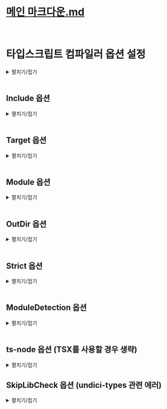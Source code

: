 # [메인 마크다운.md](README.md)
<br>

# 타입스크립트 컴파일러 옵션 설정

<details>
<summary>펼치기/접기</summary>

타입스크립트의 컴파일 가정에서는 우리가 작성한 코드에 오류가 없는지 검사하고 오류가 없다면 자바스크립트 코드로 변환한다.

이러한 컴파일 과정에서 아주 세부적인 사항들 예를들어 얼마나 엄격하게 타입오류를 검사할 것인지 또는 컴파일 결과로 생성되는 자바스크립트 코드들의 버전은 어떻게 설정할 것인지 등 이러한 아주 세부적인 사항들을 컴파일러 옵션이라고 부른다.  

컴파일러 옵션을 직접 설정 한다는 것은 이런 세부적인 사항들을 프로그래머가, 개발자가 자신의 입맛에 맞게 자유롭게 변경하는 행위를 말한다.  

타입스크립트는 다른 언어들에 비해서 컴파일러 옵션을 아주 자유롭고 쉽게 설정할 수 있다.  
진행하는 프로젝트의 성격에 따라 프로젝트에 최적화된 맞춤 설정을 만들어 사용하는 것도 가능하다.  
이러한 이점들이 있기 때문에 실무에서는 보통 타입스크립트 컴파일러 옵션을  프로젝트의 상황에 따라 또는 사람에 따라 팀에 따라 입맛대로 설정해서 사용하는게 일반적이다.  

타입스크립트 컴파일러 옵션은 Node.js 패키지 단위로 설정할 수 있다.  
즉, 프로젝트 마다 설정할 수 있다.  
타입스크립트 컴파일러인 tsc 도구를 이용하면 기본적인 옵션이 다 자동으로 설정된 컴파일러 옵션 파일을 자동으로 만들 수 있다.

- 타입스크립트 컴파일 옵션 터미널 명령
	```bash
	tsc --init
	```

- 터미널 콘솔 출력
	```text/plain
	Created a new tsconfig.json with:                                                                                       
	                                                                                                                     TS 
	  target: es2016
	  module: commonjs
	  strict: true
	  esModuleInterop: true
	  skipLibCheck: true
	  forceConsistentCasingInFileNames: true
	
	
	You can learn more at https://aka.ms/tsconfig
	```

콘솔에 위와 같이 출력되며, 해당 프로젝트에 tsconfig.json 파일이 생성된다.

- tsconfig.json
	```json
	{
	  "compilerOptions": {
	    /* Visit https://aka.ms/tsconfig to read more about this file */
	
	    /* Projects */
	    // "incremental": true,                              /* Save .tsbuildinfo files to allow for incremental compilation of projects. */
	    // "composite": true,                                /* Enable constraints that allow a TypeScript project to be used with project references. */
	    // "tsBuildInfoFile": "./.tsbuildinfo",              /* Specify the path to .tsbuildinfo incremental compilation file. */
	    // "disableSourceOfProjectReferenceRedirect": true,  /* Disable preferring source files instead of declaration files when referencing composite projects. */
	    // "disableSolutionSearching": true,                 /* Opt a project out of multi-project reference checking when editing. */
	    // "disableReferencedProjectLoad": true,             /* Reduce the number of projects loaded automatically by TypeScript. */
	
	    /* Language and Environment */
	    "target": "es2016",                                  /* Set the JavaScript language version for emitted JavaScript and include compatible library declarations. */
	    // "lib": [],                                        /* Specify a set of bundled library declaration files that describe the target runtime environment. */
	    // "jsx": "preserve",                                /* Specify what JSX code is generated. */
	    // "experimentalDecorators": true,                   /* Enable experimental support for legacy experimental decorators. */
	    // "emitDecoratorMetadata": true,                    /* Emit design-type metadata for decorated declarations in source files. */
	    // "jsxFactory": "",                                 /* Specify the JSX factory function used when targeting React JSX emit, e.g. 'React.createElement' or 'h'. */
	    // "jsxFragmentFactory": "",                         /* Specify the JSX Fragment reference used for fragments when targeting React JSX emit e.g. 'React.Fragment' or 'Fragment'. */
	    // "jsxImportSource": "",                            /* Specify module specifier used to import the JSX factory functions when using 'jsx: react-jsx*'. */
	    // "reactNamespace": "",                             /* Specify the object invoked for 'createElement'. This only applies when targeting 'react' JSX emit. */
	    // "noLib": true,                                    /* Disable including any library files, including the default lib.d.ts. */
	    // "useDefineForClassFields": true,                  /* Emit ECMAScript-standard-compliant class fields. */
	    // "moduleDetection": "auto",                        /* Control what method is used to detect module-format JS files. */
	
	    /* Modules */
	    "module": "commonjs",                                /* Specify what module code is generated. */
	    // "rootDir": "./",                                  /* Specify the root folder within your source files. */
	    // "moduleResolution": "node10",                     /* Specify how TypeScript looks up a file from a given module specifier. */
	    // "baseUrl": "./",                                  /* Specify the base directory to resolve non-relative module names. */
	    // "paths": {},                                      /* Specify a set of entries that re-map imports to additional lookup locations. */
	    // "rootDirs": [],                                   /* Allow multiple folders to be treated as one when resolving modules. */
	    // "typeRoots": [],                                  /* Specify multiple folders that act like './node_modules/@types'. */
	    // "types": [],                                      /* Specify type package names to be included without being referenced in a source file. */
	    // "allowUmdGlobalAccess": true,                     /* Allow accessing UMD globals from modules. */
	    // "moduleSuffixes": [],                             /* List of file name suffixes to search when resolving a module. */
	    // "allowImportingTsExtensions": true,               /* Allow imports to include TypeScript file extensions. Requires '--moduleResolution bundler' and either '--noEmit' or '--emitDeclarationOnly' to be set. */
	    // "rewriteRelativeImportExtensions": true,          /* Rewrite '.ts', '.tsx', '.mts', and '.cts' file extensions in relative import paths to their JavaScript equivalent in output files. */
	    // "resolvePackageJsonExports": true,                /* Use the package.json 'exports' field when resolving package imports. */
	    // "resolvePackageJsonImports": true,                /* Use the package.json 'imports' field when resolving imports. */
	    // "customConditions": [],                           /* Conditions to set in addition to the resolver-specific defaults when resolving imports. */
	    // "noUncheckedSideEffectImports": true,             /* Check side effect imports. */
	    // "resolveJsonModule": true,                        /* Enable importing .json files. */
	    // "allowArbitraryExtensions": true,                 /* Enable importing files with any extension, provided a declaration file is present. */
	    // "noResolve": true,                                /* Disallow 'import's, 'require's or '<reference>'s from expanding the number of files TypeScript should add to a project. */
	
	    /* JavaScript Support */
	    // "allowJs": true,                                  /* Allow JavaScript files to be a part of your program. Use the 'checkJS' option to get errors from these files. */
	    // "checkJs": true,                                  /* Enable error reporting in type-checked JavaScript files. */
	    // "maxNodeModuleJsDepth": 1,                        /* Specify the maximum folder depth used for checking JavaScript files from 'node_modules'. Only applicable with 'allowJs'. */
	
	    /* Emit */
	    // "declaration": true,                              /* Generate .d.ts files from TypeScript and JavaScript files in your project. */
	    // "declarationMap": true,                           /* Create sourcemaps for d.ts files. */
	    // "emitDeclarationOnly": true,                      /* Only output d.ts files and not JavaScript files. */
	    // "sourceMap": true,                                /* Create source map files for emitted JavaScript files. */
	    // "inlineSourceMap": true,                          /* Include sourcemap files inside the emitted JavaScript. */
	    // "noEmit": true,                                   /* Disable emitting files from a compilation. */
	    // "outFile": "./",                                  /* Specify a file that bundles all outputs into one JavaScript file. If 'declaration' is true, also designates a file that bundles all .d.ts output. */
	    // "outDir": "./",                                   /* Specify an output folder for all emitted files. */
	    // "removeComments": true,                           /* Disable emitting comments. */
	    // "importHelpers": true,                            /* Allow importing helper functions from tslib once per project, instead of including them per-file. */
	    // "downlevelIteration": true,                       /* Emit more compliant, but verbose and less performant JavaScript for iteration. */
	    // "sourceRoot": "",                                 /* Specify the root path for debuggers to find the reference source code. */
	    // "mapRoot": "",                                    /* Specify the location where debugger should locate map files instead of generated locations. */
	    // "inlineSources": true,                            /* Include source code in the sourcemaps inside the emitted JavaScript. */
	    // "emitBOM": true,                                  /* Emit a UTF-8 Byte Order Mark (BOM) in the beginning of output files. */
	    // "newLine": "crlf",                                /* Set the newline character for emitting files. */
	    // "stripInternal": true,                            /* Disable emitting declarations that have '@internal' in their JSDoc comments. */
	    // "noEmitHelpers": true,                            /* Disable generating custom helper functions like '__extends' in compiled output. */
	    // "noEmitOnError": true,                            /* Disable emitting files if any type checking errors are reported. */
	    // "preserveConstEnums": true,                       /* Disable erasing 'const enum' declarations in generated code. */
	    // "declarationDir": "./",                           /* Specify the output directory for generated declaration files. */
	
	    /* Interop Constraints */
	    // "isolatedModules": true,                          /* Ensure that each file can be safely transpiled without relying on other imports. */
	    // "verbatimModuleSyntax": true,                     /* Do not transform or elide any imports or exports not marked as type-only, ensuring they are written in the output file's format based on the 'module' setting. */
	    // "isolatedDeclarations": true,                     /* Require sufficient annotation on exports so other tools can trivially generate declaration files. */
	    // "allowSyntheticDefaultImports": true,             /* Allow 'import x from y' when a module doesn't have a default export. */
	    "esModuleInterop": true,                             /* Emit additional JavaScript to ease support for importing CommonJS modules. This enables 'allowSyntheticDefaultImports' for type compatibility. */
	    // "preserveSymlinks": true,                         /* Disable resolving symlinks to their realpath. This correlates to the same flag in node. */
	    "forceConsistentCasingInFileNames": true,            /* Ensure that casing is correct in imports. */
	
	    /* Type Checking */
	    "strict": true,                                      /* Enable all strict type-checking options. */
	    // "noImplicitAny": true,                            /* Enable error reporting for expressions and declarations with an implied 'any' type. */
	    // "strictNullChecks": true,                         /* When type checking, take into account 'null' and 'undefined'. */
	    // "strictFunctionTypes": true,                      /* When assigning functions, check to ensure parameters and the return values are subtype-compatible. */
	    // "strictBindCallApply": true,                      /* Check that the arguments for 'bind', 'call', and 'apply' methods match the original function. */
	    // "strictPropertyInitialization": true,             /* Check for class properties that are declared but not set in the constructor. */
	    // "strictBuiltinIteratorReturn": true,              /* Built-in iterators are instantiated with a 'TReturn' type of 'undefined' instead of 'any'. */
	    // "noImplicitThis": true,                           /* Enable error reporting when 'this' is given the type 'any'. */
	    // "useUnknownInCatchVariables": true,               /* Default catch clause variables as 'unknown' instead of 'any'. */
	    // "alwaysStrict": true,                             /* Ensure 'use strict' is always emitted. */
	    // "noUnusedLocals": true,                           /* Enable error reporting when local variables aren't read. */
	    // "noUnusedParameters": true,                       /* Raise an error when a function parameter isn't read. */
	    // "exactOptionalPropertyTypes": true,               /* Interpret optional property types as written, rather than adding 'undefined'. */
	    // "noImplicitReturns": true,                        /* Enable error reporting for codepaths that do not explicitly return in a function. */
	    // "noFallthroughCasesInSwitch": true,               /* Enable error reporting for fallthrough cases in switch statements. */
	    // "noUncheckedIndexedAccess": true,                 /* Add 'undefined' to a type when accessed using an index. */
	    // "noImplicitOverride": true,                       /* Ensure overriding members in derived classes are marked with an override modifier. */
	    // "noPropertyAccessFromIndexSignature": true,       /* Enforces using indexed accessors for keys declared using an indexed type. */
	    // "allowUnusedLabels": true,                        /* Disable error reporting for unused labels. */
	    // "allowUnreachableCode": true,                     /* Disable error reporting for unreachable code. */
	
	    /* Completeness */
	    // "skipDefaultLibCheck": true,                      /* Skip type checking .d.ts files that are included with TypeScript. */
	    "skipLibCheck": true                                 /* Skip type checking all .d.ts files. */
	  }
	}
	
	```


먼저 tsconfig.json이라는 파일은 TypeScript Configuration의 줄임말이고, 타입스크립트 컴파일러의 설정 파일이라고 생각하면 된다.

파일의 내용을 보면 굉장히 많은 옵션들이 설정 되어 있고, 대부분의 라인들이 주석처리 되어있어 실제로 적용되고 있는 옵션들은 몇개 되지 않는다.  
이곳의 옵션들을 몇개 바꾸면 TSC의 동작이 실제로 바뀌게 된다.

지금은 컴파일러 옵션들을 어떻게 설정하는지, 또 어떤 옵션들이 있는지 처음부터 배워보려고 하는 것이기 때문에 자동 생성된 옵션들을 사용하지 않고, 파일 전체 내용을 다 지우고 하나씩 필요한 옵션을 다 설정해 보도록 한다.

</details>
<br>


## Include 옵션
<details>
<summary>펼치기/접기</summary>

<br>
컴파일 할 타입스크립트 파일들의 범위와 위치를 알려주는 옵션이다.  
index.ts같은 파일들을 컴파일 해야 될 때 `tsc src/index.ts`라는 명령어를 실행하였다.  
만약 index.ts파일 하나만 있는것이 아니라 100개의 타입스크립트 파일이 있었다고 치면 일일이 `tsc 파일이름` 이라는 100번의 명령어를 입력해줘야 하기 때문이다.  

include라는 옵션을 이용하면 특정 폴더, 예를들어 src 폴더 하위에 있는 모든 타입스크립트 파일을 동시에 한 번의 명령으로 컴파일 하도록 설정할 수 있다.  

tsconfig.json 파일에 include라는 항목을 생성하게 되면 빈 배열의 value가 key:value 형태로 자동 완성 된다.  
해당 빈배열 안에 "src" 라는 문자열을 넣도록 한다.

- tsconfig.json
  ```json
  {
    "include" : ["src"]
  }
  ```

위와 같이 설정하면 "src라는 경로 하위에 있는 모든 파일을 포함해서 한번에 컴파일 해라." 라는 의미
즉, "너가 컴파일 할 경우가 src 야." 라는 것과 똑같다.  
이렇게 설정한 뒤 이전에 컴파일 했던 .js 확장자의 컴파일 결과 파일을 삭제 후 파일 이름을 제외한 tsc를 명령어로 입력만 해주면 자동으로 index.ts라는 경로를 명시 하지 않았음에도 src 디렉토리 안에 있는 모든 파일들을 동시에 컴파일 해 준다.

- src/test.ts
  ```ts
  console.log("Hello Test")
  ```

#### [컴파일 전]
📂onebite-typescript   
┠ 📂 section01  
┃ ┠ 📂 node_modules  
┃ ┠ 📂 src  
┃ ┃ ┠ 📄index.ts  
┃ ┃ ┖ 📄test.ts  

- tsc 컴파일 명령
  ```bash
  tsc
  ```

#### [컴파일 후]
📂onebite-typescript   
┠ 📂 section01  
┃ ┠ 📂 node_modules  
┃ ┠ 📂 src  
┃ ┃ ┠ 📄index.js  
┃ ┃ ┠ 📄index.ts  
┃ ┃ ┠ 📄test.js  
┃ ┃ ┖ 📄test.ts  
</details>
<br>

## Target 옵션
<details>
<summary>펼치기/접기</summary>

<br>
타입스크립트 코드를 컴파일해서 만들어지는 자바스크립트 코드의 버전을 설정하는 옵션이다.

- tsconfig.json
  ```json
  {
    "compilerOptions": {
      "target": "ES6"
    },
    "include": ["src"]
  }
  ```
compilerOptions 옵션을 생성하고 value에 해당하는 json 객체에 target 옵션을 생성한 뒤 target 옵션의 value를 "ES5"로 설정한다.  
이와같이 설정할 경우 컴파일 결과로 생성되는 자바스크립트 코드의 버전이 ES5 즉, 옛 버전의 자바스크립트가 생성된다.

컴파일 예제를 다음과 같이 구성한 뒤 컴파일을 진행한다.

- target.ts
  ```ts
  const func = () => console.log("hello")
  ```

- target.js
  ```js
  var func = function () { return console.log("hello"); };
  ```

타겟을 ES5로 설정했고, ES5버전에는 화살표 함수가 없기 때문에 컴파일 과정에서 함수 표현식으로 변환 된것이다.


- tsconfig.json
  ```json
  {
    "compilerOptions": {
      "target": "ESNext"
    },
    "include": ["src"]
  }
  ```

- target.ts
  ```ts
  const func = () => console.log("hello")
  ```

- target.js
  ```js
  const func = () => console.log("hello")
  ```

**ESNext**는 자바스크립트 최신 버전을 의미한다.  
다시 한번 tsc로 컴파일 할 경우 컴파일 결과 생성되는 자바스크립트 파일도 화살표 함수를 갖게 된다.  
이렇게 컴파일러 옵션의 타겟 옵션을 이용하면 생성되는 자바스크립트 코드의 버전을 마음대로 조정할 수 있다.  

### 어디에 왜 사용할까?
타입스크립트를 통해서 만드는 프로덕트가 무조건 ES6를 지원하는 곳에서 동작하리라는 보장은 없다.  
즉, 옛날 자바스크립트 버전을 사용하는 구형 브라우저 혹은 예전의 서버 환경 등에서 동작시키려면 옛날 자바스크립트 버전을 사용해야할 일이 있기 때문에 중요한 옵션이다.  

include 옵션과는 달리 target 옵션은 complierOption이라는 항목 안에 설정했다.  
이는 target 옵션처럼 타입스크립트를 자바스크립트로 변환하는 과정이나 타입 검사 등에 이러한 아주 상세한 옵션들을 설정할 때에는 위와같이 compilerOption이라는 항목 안에 설정한다.
</details>
<br>

## Module 옵션
<details>
<summary>펼치기/접기</summary>

<br>
변환되는 자바스크립트 코드의 모듈 시스템을 설정하는 옵션이다.    
자바스크립트의 모듈 시스템에는 대표적으로 `CommonJS(CJS)`와 `ES 모듈 시스템(ESM)`이 있다.

### [CommonJS 래퍼런스](https://nodejs.org/api/modules.html)

- CommonJS - 모듈 불러오기
  ```js
  const 모듈 = require("./모듈")
  ```

- CommonJS - 모듈 내보내기
  ```js
  module.exports {
  }
  ```


### [ES 모듈 시스템 래퍼런스](https://reactjs.winterlood.com/4683fda0-82e5-452f-98fe-a3aab428d2b7)
- ES 모듈 시스템 - 모듈 불러오기
  ```js
  import 모듈 from "./모듈"
  ```

- ES 모듈 시스템 - 모듈 내보내기
  ```js
  export default {
  }
  ```

### tsconfig.json module 옵션 설정

#### CommonJS로 설정
- tsconfig.json
  ```json
  {
    "compilerOptions": {
      "target": "ESNext",
	  "module": "CommonJS" /* module - CommonJS */
    },
    "include": ["src"]
  }
  ```

- config-exam/module/exm/export.ts
  ```ts
  export const hello = () => {
    console.log("hello");
  }
  ```

- config-exam/module/exm/import.ts
  ```ts
  import { hello } from './esmExport';
  hello();
  ```

참고로 타입스크립트에서는 import를 통해서 모듈에서 값을 불러오고, Export를 통해서 모듈에서 값을 내보낼 수 있다.  
이는 자바스크립트의 ES 모듈 시스템과 똑같다고 생각하면 된다.  

- tsc 컴파일
  ```
  tsc
  ```

- config-exam/module/exm/import.js
  ```js
  "use strict";
  Object.defineProperty(exports, "__esModule", { value: true });
  const export_1 = require("./export");
  (0, export_1.hello)();
  ```
독특한 코드가 생성된 것을 확인할 수 있다.  
코드를 보면 require나 exports처럼 ES 모듈 시스템이 아니라 Common.js 모듈 시스템의 키워드들이 들어있다.  

앞서 tsconfig.json에 module 옵션을 CommonJS로 설정했기 때문에 변환되는 자바스크립트 코드의 모듈 시스템이 CommonJS로 설정이 된것이다.  

- config-exam/module/exm/export.js
  ```js
  "use strict";
  Object.defineProperty(exports, "__esModule", { value: true });
  exports.hello = void 0;
  const hello = () => {
      console.log("hello");
  };
  exports.hello = hello;
  ```

#### ESNext로 설정

- tsconfig.json
   ```json
  {
    "compilerOptions": {
      "target": "ESNext",
	    "module": "ESNext", /* module - ESNext */
    },
    "include": ["src"]
  }
  ```

- config-exam/module/exm/export.ts
  ```ts
  export const hello = () => {
    console.log("hello");
  }
  ```

- config-exam/module/exm/import.ts
  ```ts
  import { hello } from './esmExport';
  hello();
  ```

import와 export 즉, ES 모듈 시스템을 사용하는 자바스크립트 코드로 변환된 것을 확인할 수 있다.  
이렇게 모듈 옵션을 설정해서 변환된 자바스크립트 코드의 모듈 시스템을 직접 설정할 수 있다.  
이 옵션되 매우 중요하다.  
이전의 Target 옵션과 비슷하게 개발자가 실제로 만드는 프로덕션이 무조건 ES 모듈 시스템이 지원되는 곳에서 동작하리라는 보장이 없기 때문이다.  
그래서 만들어야 되는 프로젝트의 상황에 따라 환경에 따라 모듈 옵션을 잘 조정해서 적절하게 모듈 시스템을 조정해야 한다.  
</details>
<br> 

## OutDir 옵션
<details>
<summary>펼치기/접기</summary>

<br>
TSC로 타입스크립트 코드들을 컴파일 하면 컴파일 결과가  src 디렉토리 내 그대로 생겨버린다.   
실제 실무를 할때는 파일이 굉장히 많기 때문에 굉장히 불편하다.  
컴파일 결과로 생성된 자바스크립트 코드는 직접 수정하는 코드도 아니다.

이럴 때 사용하는 옵션이 outDir 옵션이다.

- tsconfig.json
  ```json
  {
    "compilerOptions": {
      "target": "ESNext",
	    "module": "ESNext",
	    "outDir": "dist" /* outDir 옵션 추가 */
    },
    "include": ["src"]
  }
  ```

outDir 옵션의 value 값으로는 컴파일 결과가 생성될 자바스크립트 파일들이 어디에 위치할지에 대한 디렉토리명을 작성하면 된다.  

dist라는 디렉토리로 설정한다.

#### [컴파일 전]
📂onebite-typescript   
┃ ┠ 📂 section01  
┃ ┃ ┠ 📂 node_modules  
┃ ┃ ┠ 📂 src  
┃ ┃ ┃ ┖ 📄index.ts  

- tsc 컴파일 명령
  ```bash
  tsc
  ```

#### [컴파일 후]
📂onebite-typescript   
┃ ┠ 📂 section01  
┃ ┃ ┠ 📂 dist
┃ ┃ ┃┖ 📄index.js   
┃ ┃ ┠ 📂 node_modules  
┃ ┃ ┠ 📂 src  
┃ ┃ ┃ ┖ 📄index.ts  

위와 같이 outDir 옵션을 설정하면 컴파일 결과로 생성되는 코드를 직접 작성하는 코드 영역에서 분리할 수 있다.

</details>
<br>

## Strict 옵션
<details>
<summary>펼치기/접기</summary>

<br>
strict 옵션은 엄격한 타입 검사를 의미하는 옵션이다.  
이 옵션을 true로 설정할 경우 타입스크립트가 타입을 매우 엄격하게 된다.  
타입스크립트는 매겨변수들의 타입을 프로그래머가 직접 지정하도록 권장한다.  

- strict.ts
  ```ts
  export const hello = (message) => {
	  console.log("hello" + message)
  }
  ```
위 코드를 보면 매개변수 message의 타입이 뭐가 될지 알 수 없다.  
타입스크립트의 점진적인 타입 시스템의 경우 대부분의 상황에 변수의 타입을 추론한다.  
그러나 위 코드에서 매개변수의 message의 타입은 TypeScript가 추론할 수 없다.  
hello()라는 함수를 호출하면서 매개변수로 어떤 타입의 값을 넣을지는 아무도 모르기 때문이다.  
그렇기 때문에 추론되지 않는 변수의 타입을 명시하지 않으면 strict 모드 엄격한 검사 모드를 true로 설정할 경우 (IDE에서) 오류가 발생하게 된다.
그러나 반대로 strict 모드를 false로 설정하여 엄격한 검사를 해제 할 경우 오류가 사라지고 해당 코드가 허용되게 된다.

- tsconfig.json
  ```json
  {
    "compilerOptions": {
      "target": "ESNext",
      "module": "ESNext",
      "outDir": "dist",
	    "strict": true /* strict 옵션 추가 */
    },
    "include": ["src"]
  }
  ```

strict옵션을 키게 될 경우 최대한 타입 오류가 없게 하기 위해서 엄격하게 코드의 타입을 검사하고, strict옵션을 끄면 코드에 오류가 있을지 몰라도 타입을 유연하게 검사한다고 생각하면 된다.  
보통의 경우 strict옵션을 true로 켜둔 상태에서 개발하게 될 것이다.  
타입스크립트 코드들을 엄격하게 검사해서 오류 가능성을 줄일 수 있기 때문이다.  

예외로 자바스크립트 기존의 프로젝트를 타입스크립트로 새롭게 마이그레이션하는 특별한 상황이 있을 수 있다.  
이 경우 strict모드를 true로 설정해서 엄격한 검사를 적용하게 되면 기존 자바스크립트 코드에 모두 빨간 에러가 발생하는 대참사가 발생할 경우도 있기 때문에 strict모드를 간혹 끄기도 한다.

</details>
<br>

## ModuleDetection 옵션
<details>
<summary>펼치기/접기</summary>

<br>

- moduleDetection1.ts
  ```ts
  const a = 1;
  ```

- moduleDetection2.ts
  ```ts
  const a = 1;
  ```

- 컴파일 Error
  ```text/plain
  Cannot redeclare block-scoped variable 'a'.ts(2451)
  ```

블록범위 변수 a를 다시 선언할 수 없다. 라는 오류가 발생한다.  
동일한 이름의 변수를 똑같은 스코프에 두번 선언했다는 의미이다.  
스코프라는 것은 이름이 공유되는 공간을 말한다.  

```js
function func() {
}
```
예를들어 자바스크립트에서 위 코드와 같이 함수 하나를 선언할 경우 함수의 중괄호 안에는 똑같은 이름의 변수를 다시 선언할 수 없다.  
이와 같이 이름이 공유되는 공간을 스코프라고 부르는데 오류상의 내용이 바로 동일한 scope에 a라는 변수를 두번이나 중복 선언했다 라고 에러를 통해 알려주는 것이다.  

그러나 두개의 파일은 다른 파일이며, 자바스크립트의 경우 모든 각각의 파일이 개별 모듈로 취급되기 때문에 파일별로 동일한 변수명을 작성해도 전혀 문제가 되지 않는다.

하지만 타입스크립트에서 문제가 발생하는 이유는 타입스크립트는 기본적으로 모든 타입 스크립트 파일을 **전역 모듈**로 보기 때문에 그렇다.

전역 모듈로 본다는 뜻은 동일한 이름의 변수를 서로 다른 ts 파일로 각각 선언했으나 결국 두 변수는 같은 공간에 있다. 어떠한 전역적인 공간에 같이 있다. 라고 본다는 뜻이다.  

더 쉽게 말하면 각각의 ts파일로 만들어 봤자 모두 다 같은 공간에 있다고 간주하는 것이다.  

타입스크립트의 특징 때문에 프로그래머가 어떤 파일에 a라는 변수명이 정의되어 있으면 이 파일에는 a1 이런식으로 피해가야 될까?  
그렇다면 굳이 파일을 나눌 필요가 없다.  
각각의 독립된 이름 공간들을 써줘야 파일을 나눠서 코드를 분리하는 의미도 있기 때문이다.  

### 해결 방법
두가지 해결 방법이 있다.

#### 첫번째 해결 방법
   export나 import같은 모듈 시스템을 사용하는 문법 키워드를 파일 내 한번 이상 작성을 하면 해당 ts 파일은 독립 된 공간으로 바라보기 시작한다.  
   독립 된 모듈, 격리 된 모듈로 바라보기 시작한다는 것이다.
   
  ```ts
  const a = 1;
  export {};
  ```
  위 코드처럼 작성할 경우 변수 a는 moduleDetection1.ts라는 독립된 모듈 안에만 있다고 본다는 것이다.  
  모든 파일마다 export나 import같은 키워드를 억지로라도 넣어 해결하는 방법이다.

#### 두번째 해결 방법
두번째 해결 방법으로는 tsconfig.json의 compilerOptions에서 moduleDetection 옵션을 설정하는것이다.  
해당 옵션은 이름에서 알 수 있듯이 타입스크립트가 각각의 파일을 어떤 모듈로 감지할 것이냐를 결정하는 옵션이다.  
이 옵션의 value값을 "force"로 설정할 경우 에러가 사라진다.  
  - tsconfig.json
  ```json
  {
    "compilerOptions": {
	    /* 생략 */
	    "module": "ESNext",
	    "moduleDetection": "force"
	  },
	  /* 생략 */
  }
  ```


만약 사라지지 않을 경우 현재 작성한 tsconfig.json을 기준으로 타입검사를 다시 수행해야한다.
Ctrl + Shift + P > restart 검색 > Restart TS Server 명령 실행  
위 과정을 통해 tsconfig.json을 기준으로 타입스크립트 파일들을 전부 다시 검사하기 때문에,tsconfig.json에 방금 저장한 옵션들이 즉시 적용된다.

 - tsc 컴파일
  ```
  tsc
  ```

- dist/moduleDetection1.js | dist/moduleDetection2.js
  ```js
  const a = 1;
  export {};
  ```
컴파일 결과로 생성된 두 자바스크립트 파일을 열어보면 놀랍게도 모두 export {}; 코드가 추가된것을 확인할 수 있다.  

타입스크립트로 컴파일 되면서 타입스크립트 컴파일러가 모듈 시스템을 사용하는 키워드를 자동으로 추가해준다.  

앞서 첫번째 방법으로 기본적으로 모든 타입스크립트 파일은 전역 모듈로 취급을 받기 때문에 개별 모듈로 취급 받도록 하려면 파일 안에 export 같은 모듈 시스템을 사용하는 키워드를 하나라도 넣어둬야 하는것으로 알아 보았다.  
tsconfig.json에서 옵션을 통해 moduleDetection 옵션을 force 값으로 키게 되면 타입스크립트 파일 안에 모듈 시스템이 없는 키워드도 타입스크립트 컴파일러가 자동으로 모듈시스템을 사용하는 코드를 추가해 주면서 모든 파일이 결국 개별 모듈로 취급되도록 만들어 준다.  

참고로 자동으로 추가된 모듈 시스템의 키워드는 ES 모듈 시스템의 export다.  
이는 변환된 tsconfig.json의 "module": "ESNext" 옵션을 통해 자바스크립트 코드의 모듈 시스템을 ESNext로 설정했기 때문에 그렇다.  

만약 "module": "CommonJS"로 옵션을 바꾼 뒤 다시 컴파일 해보면 export같은 ESM 모듈 시스템의 키워드가 아니라 exports라는 CommonJS 모듈 시스템으로 컴파일 되는것을 볼 수 있다.

 - moduleDetection1.js | moduleDetection2.js
   ```js
   "use strict"
   Object.defineProperty(exports, "__esModule", {value: true});
   const a = 1;
   ```

따라서 코드는 tsconfg.json의 모듈 설정에 따라 달라진다.

### 정리
모든 타입스크립트 파일은 글로벌 모듈, 전역 모듈로 취급받기 때문에 파일이 다르더라도 위와 같이 중복된 변수를 선언하면 오류가 발생한다.  
이를 해결하기 위해서는 각각의 타입스크립트 파일들을 개별 모듈로 만들어 줘야 하며, 그렇게 만들는 방식이 타입스크립트 파일에 명시적으로 export나 import 같은 모듈 시스템의 키워드를 하나 이상 활용한다.  
그런데 모든 타입스크립트의 파일에 이런 export나 import 같은 키워드들을 넣어 두기엔 번거롭고 까먹을 수 있기 때문에 자동으로 해주는 방식이 tsconfig.json에 moduleDetection 옵션을 force로 설정해 두는 것이 있다.  
이렇게 설정해 주면 자동으로 모든 타입스크립트 파일에 export나 import 같은 키워드를 자동으로 추가해주면서 모든 타입스크립트 파일을 개별 모듈로 취급될 수 있도록 도와준다.  

</details>
<br>

## ts-node 옵션 (TSX를 사용할 경우 생략)

<details><summary>펼치기/접기</summary>  

만약 tsconfig.json의 module 옵션을 CommonJS가 아닌 ESNext로 설정해 준 다음 ts-node를 실행하면 오류가 발생한다.

REAEDME.md 의 Install 부분에 node.js 20 버전부터 동작하지 않는다고 적어놨으나, 아래와 같이  
오류가 발생한다.

```text/plain
(node:24712) Warning: To load an ES module, set "type": "module" in the package.json or use the .mjs extension.
(Use `node --trace-warnings ...` to show where the warning was created)
C:\Programming\workspace_vs\onebite-typescript\section01\src\index.ts:3
export {};
^^^^^^

SyntaxError: Unexpected token 'export'
    at internalCompileFunction (node:internal/vm:77:18)
    at wrapSafe (node:internal/modules/cjs/loader:1288:20)
    at Module._compile (node:internal/modules/cjs/loader:1340:27)
    at Module.m._compile (C:\Users\yjou7\AppData\Roaming\npm\node_modules\ts-node\src\index.ts:1618:23)
    at Module._extensions..js (node:internal/modules/cjs/loader:1435:10)
    at Object.require.extensions.<computed> [as .ts] (C:\Users\yjou7\AppData\Roaming\npm\node_modules\ts-node\src\index.ts:1621:12)
    at Module.load (node:internal/modules/cjs/loader:1207:32)
    at Function.Module._load (node:internal/modules/cjs/loader:1023:12)
    at Function.executeUserEntryPoint [as runMain] (node:internal/modules/run_main:135:12)
    at phase4 (C:\Users\yjou7\AppData\Roaming\npm\node_modules\ts-node\src\bin.ts:649:14)
```

export {} 를 이해하지 못하는것을 확인할 수 있다.  
node에서 오류가 발생했고, ES모듈을 로드하려면 "type": "module"을 package.json에 정의하라고 나온다.  
자바스크립트의 경우 node.js에서 ES 모듈 시스템을 사용하려면 package.json에 "type": "module"을 설정해야된다.

- package.json
  ```json
  {
    /* 프로젝트 옵션 생략 */
    "type": "module", /* <===== 옵션 추가 */
    "dependencies": {/* 생략 */}
  }
  ```
    

위와같이 설정한 뒤 다시 ts-node 명령을 실행할 경우 또 한번의 에러 메시지를 당면하게 된다.

```
TypeError: Unknown file extension ".ts" for C:\Programming\workspace_vs\onebite-typescript\section\src\index.ts
    at Object.getFileProtocolModuleFormat [as file:] (node:internal/modules/esm/get_format:160:9)
    at defaultGetFormat (node:internal/modules/esm/get_format:203:36)
    at defaultLoad (node:internal/modules/esm/load:143:22)
    at async ModuleLoader.load (node:internal/modules/esm/loader:409:7)
    at async ModuleLoader.moduleProvider (node:internal/modules/esm/loader:291:45)
    at async link (node:internal/modules/esm/module_job:76:21) {
  code: 'ERR_UNKNOWN_FILE_EXTENSION'
```

타입스크립트 파일 자체를 이해못하는 기상천외한 오류이다.  
이 오류가 발생한 이유는 ts-node가 ES 모듈 시스템을 해석하지 못해서 그렇다.  
node.js가 해석하도록 "type": "module" 설정을 했지만 ts-node는 여전히 ES 모듈 시스템을 이해할 수 없다.  
그 이유는 기본적으로 ts-node가 기본적으로 CommonJS 모듈시스템을 사용하기 때문에 그렇다.  
그래서 이런 경우에는 tsconfig.json에 가서 ts-node에 대한 옵션을 추가해주면 된다.

- tsconfig.json 
  ```json
  {
    "compilerOptions": {
      // "target": "ES5",
      "target": "ESNext",
      // "module": "CommonJS", /* module - CommonJS */
      "module": "ESNext", /* module - ESNext */
      "outDir": "dist", /* outDir 옵션 추가 */
      "strict": true, /* 엄격한 타입 체크 */
      "moduleDetection": "force"
    },
    /* ts-node 옵션: 20 lts 버전의 경우 package.json에 "type": "module" 옵션과 함께 사용 */
    "ts-node": {
      "esm": true // <===== 옵션 추가
    },  
    "include": ["src"]
  }
  ```
    

위 설정은 node 버전을 LTS 버전으로 낮추었을 경우에 해당한다.  
v20.11.1 버전의 node를 사용하는 필자의 경우에는 설정이 빈 {} 형태의 tsconfig.json 파일만 만들어 두거나 compilerOptions의 module 옵션을 "CommonJS"로 설정하면 위 설정과 상관 없이 해당 오류는 발생하지 않는다.

이는 앞서 말했던 설명중 ts-node가 기본적으로 CommonJS 모듈시스템을 사용하기 때문이다.
여기서 한가지 알 수 있는점은, tsconfig.js에 module옵션을 설정하지 않을 경우 타입스크립트 컴파일러는 자동으로 CommonJS 모듈시스템을 따른다는 점이다.

[참조 레퍼런스](https://hi-rachel.tistory.com/185)

</details>  

## SkipLibCheck 옵션 (undici-types 관련 에러)

<details><summary>펼치기/접기</summary>  

@types 버전이 20버전 이상으로 업데이트 되면서 특정 라이브러리에서 타입 검사 오류가 발생하고 있다.  
따라서 tsconfig.json 파일에서 compilerOption 내부에 skibLibCheck 옵션을 추가해야 한다.

- tsconfig.json
  ```json
  {
    "compilerOptions": {
      // "target": "ES5",
      "target": "ESNext",
      // "module": "CommonJS", /* module - CommonJS */
      "module": "ESNext", /* module - ESNext */
      "outDir": "dist", /* outDir 옵션 추가 */
      "strict": true, /* 엄격한 타입 체크 */
      "moduleDetection": "force",
      "skipLibCheck": true
    },
    /* ts-node 옵션: 20 lts 버전의 경우 package.json에 "type": "module" 옵션과 함께 사용 */
    /* "ts-node": {
      "esm": true
    }, */ 
    "include": ["src"]
  }
  ```
    

위 옵션의 경우 타입 정의 파일(.d.ts 확장자를 갖는 파일을 의미한다.)의 타입 검사를 생략하는 옵션이다.  
보통 타입 정의 파일은 라이브러리에서 사용하는데 가끔 라이브러리의 타입 정의 파일에서 타입 오류가 발생할 수 있다.  
따라서 해당 옵션을 true로 설정하여 불필요한 정의 파일의 타입 검사를 생략하도록 설정한다.

</details>